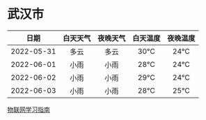 # 武汉市
|日期|白天天气|夜晚天气|白天温度|夜晚温度|
|:--:|:--:|:--:|:--:|:--:|
|2022-05-31|多云|多云|30℃|24℃|
|2022-06-01|小雨|小雨|28℃|24℃|
|2022-06-02|小雨|小雨|29℃|24℃|
|2022-06-03|小雨|小雨|28℃|25℃|
 
[物联网学习指南](http://doc.lziqi.top/IoT)
